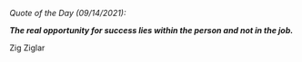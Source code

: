 *Quote of the Day (09/14/2021):*

_**The real opportunity for success lies within the person and not in the job.**_

Zig Ziglar